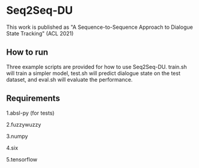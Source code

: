 # Seq2Seq-DU

This work is published as "A Sequence-to-Sequence Approach to Dialogue State Tracking" (ACL 2021)

## How to run
Three example scripts are provided for how to use Seq2Seq-DU. train.sh will train a simpler model, test.sh will predict dialogue state on the test dataset, and eval.sh will evaluate the performance.

## Requirements
1.absl-py (for tests)

2.fuzzywuzzy

3.numpy

4.six

5.tensorflow
